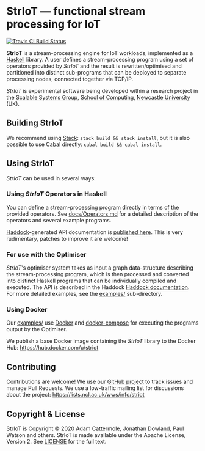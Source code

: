 # StrIoT — functional stream processing for IoT

[![Travis CI Build Status](https://travis-ci.com/striot/striot.svg?branch=main)](https://travis-ci.com/striot/striot)

**StrIoT** is a stream-processing engine for IoT workloads, implemented as a
[Haskell](https://www.haskell.org) library. A user defines a stream-processing
program using a set of operators provided by *StrIoT* and the result is
rewritten/optimised and partitioned into distinct sub-programs that can be
deployed to separate processing nodes, connected together via TCP/IP.

*StrIoT* is experimental software being developed within a research project in
the [Scalable Systems Group](https://www.ncl.ac.uk/computing/research/groups/scalable/),
[School of Computing](https://www.ncl.ac.uk/computing/),
[Newcastle University](https://www.ncl.ac.uk/) (UK).

## Building StrIoT

We recommend using [Stack](https://haskellstack.org): `stack build && stack
install`, but it is also possible to use [Cabal](http://www.haskell.org/cabal/)
directly: `cabal build && cabal install`.

## Using StrIoT

*StrIoT* can be used in several ways:

### Using *StrIoT* Operators in Haskell

You can define a stream-processing program directly in terms of the provided
operators. See [docs/Operators.md](docs/Operators.md) for a detailed
description of the operators and several example programs. 

[Haddock](https://www.haskell.org/haddock/)-generated API documentation is
[published here](https://redmars.org/striot/).  This is very rudimentary,
patches to improve it are welcome!

### For use with the Optimiser

*StrIoT*'s optimiser system takes as input a graph data-structure describing
the stream-processing program, which is then processed and converted into
distinct Haskell programs that can be individually compiled and executed.
The API is described in the Haddock [Haddock
documentation](https://redmars.org/striot/). For more detailed examples, see
the [examples/](examples/) sub-directory.

### Using Docker

Our [examples/](examples/) use [Docker](https://www.docker.com/) and
[docker-compose](https://docs.docker.com/compose/) for executing the programs
output by the Optimiser.

We publish a base Docker image containing the *StrIoT* library to the Docker Hub:
<https://hub.docker.com/u/striot>

## Contributing

Contributions are welcome! We use our [GitHub project](https://github.com/striot/striot)
to track issues and manage Pull Requests. We use a low-traffic mailing list for
discussions about the project: <https://lists.ncl.ac.uk/wws/info/striot>

## Copyright & License

StrIoT is Copyright © 2020 Adam Cattermole, Jonathan Dowland, Paul Watson and
others. StrIoT is made available under the Apache License, Version 2. See
[LICENSE](LICENSE) for the full text.
